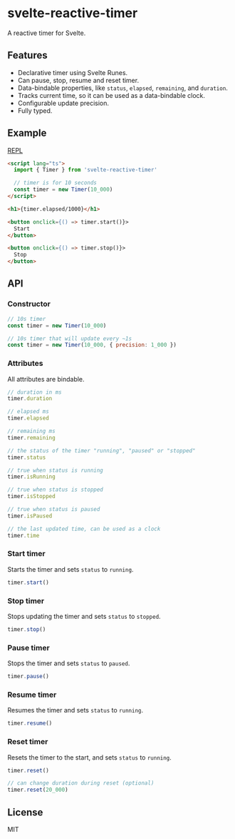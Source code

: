 # svelte-reactive-timer

A reactive timer for Svelte.

## Features

- Declarative timer using Svelte Runes.
- Can pause, stop, resume and reset timer.
- Data-bindable properties, like `status`, `elapsed`, `remaining`, and `duration`.
- Tracks current time, so it can be used as a data-bindable clock.
- Configurable update precision.
- Fully typed.

## Example

[REPL](https://svelte.dev/playground/d8596d4480b24819ad8e29415b4e9906?version=5.20.5)

```html
<script lang="ts">
  import { Timer } from 'svelte-reactive-timer'

  // timer is for 10 seconds
  const timer = new Timer(10_000)
</script>

<h1>{timer.elapsed/1000}</h1>

<button onclick={() => timer.start()}>
  Start
</button>

<button onclick={() => timer.stop()}>
  Stop
</button>
```

## API

### Constructor

```js
// 10s timer
const timer = new Timer(10_000)

// 10s timer that will update every ~1s
const timer = new Timer(10_000, { precision: 1_000 })
```

### Attributes

All attributes are bindable.

```js
// duration in ms
timer.duration

// elapsed ms
timer.elapsed

// remaining ms
timer.remaining

// the status of the timer "running", "paused" or "stopped"
timer.status

// true when status is running
timer.isRunning

// true when status is stopped
timer.isStopped

// true when status is paused
timer.isPaused

// the last updated time, can be used as a clock
timer.time
```

### Start timer

Starts the timer and sets `status` to `running`.

```js
timer.start()
```

### Stop timer

Stops updating the timer and sets `status` to `stopped`.

```js
timer.stop()
```

### Pause timer

Stops the timer and sets `status` to `paused`.

```js
timer.pause()
```

### Resume timer

Resumes the timer and sets `status` to `running`.

```js
timer.resume()
```

### Reset timer

Resets the timer to the start, and sets `status` to `running`.

```js
timer.reset()

// can change duration during reset (optional)
timer.reset(20_000)
```

## License

MIT
